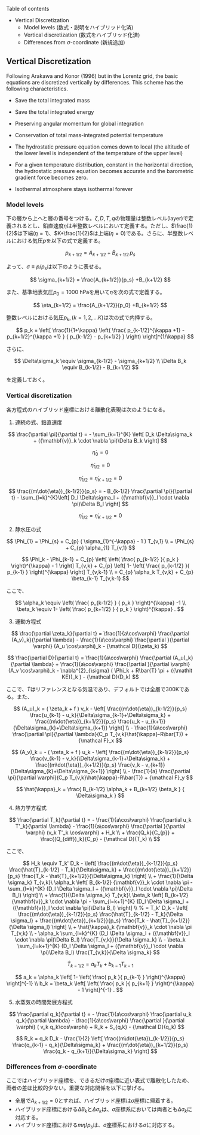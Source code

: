 Table of contents

- Vertical Discretization
  - Model levels (数式・説明をハイブリッド化済)
  - Vertical discretization (数式をハイブリッド化済)
  - Differences from $\sigma$-coordinate (新規追加)

## Vertical Discretization

Following Arakawa and Konor (1996) but in the Lorentz grid, the basic equations are discretized vertically by differences. This scheme has the following characteristics.

 - Save the total integrated mass

 - Save the total integrated energy

 - Preserving angular momentum for global integration

 - Conservation of total mass-integrated potential temperature

 - The hydrostatic pressure equation comes down to local (the altitude of the lower level is independent of the temperature of the upper level)

 - For a given temperature distribution, constant in the horizontal direction, the hydrostatic pressure equation becomes accurate and the barometric gradient force becomes zero.

 - Isothermal atmosphere stays isothermal forever

### Model levels

下の層から上へと層の番号をつける。$\zeta,D,T,q$の物理量は整数レベル(layer)で定義されるとし、鉛直速度$\dot{\eta}$は半整数レベルにおいて定義する。ただし、$\frac{1}{2}$は下端($\eta=1$)、$K+\frac{1}{2}$は上端($\eta=0$)である。さらに、半整数レベルにおける気圧$p$を以下の式で定義する。

$$
p_{k+1/2} = A_{k+1/2} +B_{k+1/2}\,p_s
$$

よって、$\sigma\equiv p/p_s$は以下のように表せる。

$$
\sigma_{k+1/2} = \frac{A_{k+1/2}}{p_s} +B_{k+1/2}
$$

また、基準地表気圧$p_0=1000\ \mathrm{hPa}$を用いて$\eta$を次の式で定義する。

$$
\eta_{k+1/2} = \frac{A_{k+1/2}}{p_0} +B_{k+1/2}
$$

整数レベルにおける気圧$p_k, (k=1,2,\ldots K)$は次の式で内挿する。

$$
 p_k = \left[ \frac{1}{1+\kappa}
                     \left( \frac{  p_{k-1/2}^{\kappa +1}
                                  - p_{k+1/2}^{\kappa +1}      }
                                  { p_{k-1/2} - p_{k+1/2} }
                     \right)
              \right]^{1/\kappa}
$$

さらに、

$$
  \Delta\sigma_k \equiv \sigma_{k-1/2} - \sigma_{k+1/2} \\
  \Delta B_k \equiv B_{k-1/2} - B_{k+1/2}
$$

を定義しておく。

### Vertical discretization

各方程式のハイブリッド座標における離散化表現は次のようになる。

1. 連続の式、鉛直速度

$$
  \frac{\partial \pi}{\partial t}
 = - \sum_{k=1}^{K} \left[ D_k \Delta\sigma_k + ({\mathbf{v}}_k \cdot \nabla \pi)\Delta B_k \right]
$$

$$
  \dot{\eta}_0 = 0
$$

$$
  \dot{\eta}_{1/2} = 0
$$

$$
  \dot{\eta}_{1/2} = \dot{\eta}_{K+1/2} = 0
$$

$$
  \frac{(m\dot{\eta})_{k-1/2}}{p_s}
 = - B_{k-1/2} \frac{\partial \pi}{\partial t} - \sum_{l=k}^{K}\left[ D_l \Delta\sigma_l + ({\mathbf{v}}_l \cdot \nabla \pi)\Delta B_l \right]
$$

$$
  \dot{\eta}_{1/2} = \dot{\eta}_{K+1/2} = 0
$$

2. 静水圧の式

$$
 \Phi_{1}  =  \Phi_{s} + C_{p} ( \sigma_{1}^{-\kappa} - 1  ) T_{v,1} \\
           =  \Phi_{s} + C_{p} \alpha_{1} T_{v,1} 
$$

$$
 \Phi_k - \Phi_{k-1} 
   =  C_{p}
   \left[ \left( \frac{ p_{k-1/2} }{ p_k } \right)^{\kappa}
          - 1 \right] T_{v,k} 
       + C_{p}
   \left[ 1- 
         \left( \frac{ p_{k-1/2} }{ p_{k-1} } \right)^{\kappa}
              \right] T_{v,k-1} \\
   =    C_{p} \alpha_k T_{v,k} + C_{p} \beta_{k-1} T_{v,k-1}
$$

ここで、

$$
 \alpha_k \equiv \left( \frac{ p_{k-1/2} }
                               { p_k } \right)^{\kappa} -1 \\
 \beta_k \equiv  1- \left( \frac{ p_{k+1/2} }
                               { p_k } \right)^{\kappa} .
$$

3. 運動方程式

$$
  \frac{\partial \zeta_k}{\partial t} 
        =   \frac{1}{a\cos\varphi} 
            \frac{\partial (A_v)_k}{\partial \lambda}
          - \frac{1}{a\cos\varphi} 
            \frac{\partial }{\partial \varphi} (A_u \cos\varphi)_k
          - {\mathcal D}(\zeta_k) 
$$


$$
  \frac{\partial D}{\partial t} 
        =   \frac{1}{a\cos\varphi} 
            \frac{\partial (A_u)_k}{\partial \lambda}
          + \frac{1}{a\cos\varphi} 
            \frac{\partial }{\partial \varphi} (A_v \cos\varphi)_k
          - \nabla^{2}_{\sigma}
           ( \Phi_k + R\bar{T} \pi 
             + ({\mathit KE})_k )
          - {\mathcal D}(D_k) 
$$

ここで、$\bar{T}$はリファレンスとなる気温であり、デフォルトでは全層で300Kである。また、

$$
  (A_u)_k
    =  ( \zeta_k + f ) v_k 
             - \left[ \frac{(m\dot{\eta})_{k-1/2}}{p_s} \frac{u_{k-1} - u_k}{\Delta\sigma_{k-1}+\Delta\sigma_k}
               + \frac{(m\dot{\eta})_{k+1/2}}{p_s} \frac{u_k   - u_{k+1}}{\Delta\sigma_{k}+\Delta\sigma_{k+1}} \right]
            \\
           - \frac{1}{a\cos\varphi} \frac{\partial \pi}{\partial \lambda}(C_p T_{v,k}\hat{\kappa}-R\bar{T})
             + {\mathcal F}_x
$$

$$
  (A_v)_k
    =  - ( \zeta_k + f ) u_k 
             - \left[ \frac{(m\dot{\eta})_{k-1/2}}{p_s} \frac{v_{k-1} - v_k}{\Delta\sigma_{k-1}+\Delta\sigma_k}
               + \frac{(m\dot{\eta})_{k+1/2}}{p_s} \frac{v_k   - v_{k+1}}{\Delta\sigma_{k}+\Delta\sigma_{k+1}} \right]
            \\
           - \frac{1}{a} \frac{\partial \pi}{\partial \varphi}(C_p T_{v,k}\hat{\kappa}-R\bar{T})
             + {\mathcal F}_y
$$

$$
   \hat{\kappa}_k 
    = \frac{ B_{k-1/2} \alpha_k + B_{k+1/2} \beta_k }
            { \Delta\sigma_k                                  } 
$$

4. 熱力学方程式

$$
  \frac{\partial T_k}{\partial t}
     =  - \frac{1}{a\cos\varphi}
               \frac{\partial u_k T'_k}{\partial \lambda}
          - \frac{1}{a\cos\varphi}
               \frac{\partial }{\partial \varphi} (v_k T'_k \cos\varphi)
          + H_k  \\
        + \frac{Q_k}{C_{p}}
          + \frac{(Q_{diff})_k}{C_p} 
          - {\mathcal D}(T_k)  \\
$$

ここで、

$$
   H_k 
     \equiv  T_k' D_k
              - \left[   \frac{(m\dot{\eta})_{k-1/2}}{p_s} \frac{\hat{T}_{k-1/2} - T_k}{\Delta\sigma_k}
               + \frac{(m\dot{\eta})_{k+1/2}}{p_s} \frac{T_k - \hat{T}_{k+1/2}}{\Delta\sigma_k} \right]
                \\
        + \frac{1}{\Delta \sigma_k} T_{v,k}\ \alpha_k
                    \left[ B_{k-1/2} {\mathbf{v}}_k \cdot \nabla \pi
                          - \sum_{l=k}^{K} 
                           (D_l \Delta \sigma_l + ({\mathbf{v}}_l \cdot \nabla \pi)\Delta B_l)
                    \right] \\
          + \frac{1}{\Delta \sigma_k} T_{v,k}\ \beta_k
                     \left[ B_{k+1/2} {\mathbf{v}}_k \cdot \nabla \pi
                          - \sum_{l=k+1}^{K} 
                           (D_l \Delta \sigma_l + ({\mathbf{v}}_l \cdot \nabla \pi)\Delta B_l)
                    \right] \\
%
     =  T_k' D_k 
          - \left[ \frac{(m\dot{\eta})_{k-1/2}}{p_s} \frac{\hat{T}_{k-1/2} - T_k}{\Delta \sigma_l}
               + \frac{(m\dot{\eta})_{k+1/2}}{p_s} \frac{T_k - \hat{T}_{k+1/2}}{\Delta \sigma_l} \right]
                \\
        + \hat{\kappa}_k {\mathbf{v}}_k \cdot \nabla \pi T_{v,k} 
                \\
        - \alpha_k \sum_{l=k}^{K} 
                           (D_l \Delta \sigma_l + ({\mathbf{v}}_l \cdot \nabla \pi)\Delta B_l)
                            \frac{T_{v,k}}{\Delta \sigma_k} 
                \\
        - \beta_k \sum_{l=k+1}^{K} 
                           (D_l \Delta \sigma_l + ({\mathbf{v}}_l \cdot \nabla \pi)\Delta B_l)
                            \frac{T_{v,k}}{\Delta \sigma_k}
$$

$$
  \hat{T}_{k-1/2}
   = a_k T_k + b_{k-1} T_{k-1}
$$

$$
  a_k  =  \alpha_k 
              \left[ 1- \left( \frac{ p_k }{ p_{k-1} }
                        \right)^{\kappa} \right]^{-1}   \\
  b_k  =  \beta_k 
              \left[ \left( \frac{ p_k }{ p_{k+1} } 
                     \right)^{\kappa} - 1 \right]^{-1} .  
$$

5. 水蒸気の時間発展方程式

$$
  \frac{\partial q_k}{\partial t}
      =   - \frac{1}{a\cos\varphi} 
               \frac{\partial u_k q_k}{\partial \lambda}
          - \frac{1}{a\cos\varphi}
               \frac{\partial }{\partial \varphi} ( v_k q_k\cos\varphi)
          + R_k 
          + S_{q,k}
          - {\mathcal D}(q_k) 
$$

$$
R_k  =  q_k D_k 
       - \frac{1}{2} 
             \left[   \frac{(m\dot{\eta})_{k-1/2}}{p_s} \frac{q_{k-1} - q_k}{\Delta\sigma_k}
               + \frac{(m\dot{\eta})_{k+1/2}}{p_s} \frac{q_k   - q_{k+1}}{\Delta\sigma_k} \right]
$$

### Differences from $\sigma$-coordinate

ここではハイブリッド座標を、できるだけ$\sigma$座標に近い表式で離散化したため、両者の差は比較的少ない。重要な対応関係を以下に挙げる。

- 全層で$A_{k+1/2}=0$とすれば、ハイブリッド座標は$\sigma$座標に帰着する。
- ハイブリッド座標における$\Delta B_k$と$\Delta \sigma_k$は、$\sigma$座標系においては両者とも$\Delta \sigma_k$に対応する。
- ハイブリッド座標における$m\dot{\eta}/p_s$は、$\sigma$座標系における$\dot{\sigma}$に対応する。